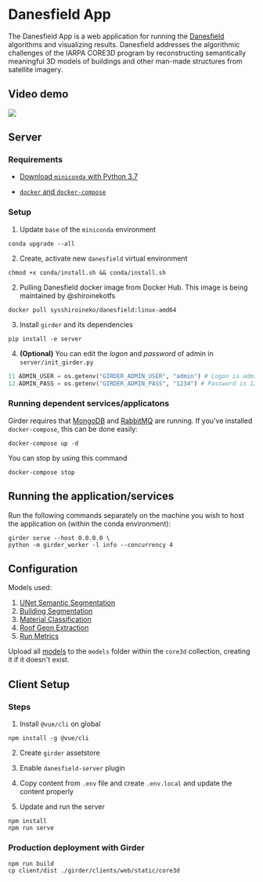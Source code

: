 # Danesfield App

The Danesfield App is a web application for running the [Danesfield](https://github.com/shiroinekotfs/danesfield) algorithms and visualizing results.  Danesfield addresses the algorithmic challenges of the IARPA CORE3D program by reconstructing semantically meaningful 3D models of buildings and other man-made structures from satellite imagery.

## Video demo

<img src="https://user-images.githubusercontent.com/3123478/49317901-5b759500-f4c4-11e8-9f65-936b718e5f65.gif" />

## Server

### Requirements

* [Download `miniconda` with Python 3.7](https://repo.anaconda.com/miniconda/)

* [`docker` and `docker-compose`](https://www.docker.com/)

### Setup

1. Update `base` of the `miniconda` environment

```shell
conda upgrade --all
```

2. Create, activate new `danesfield` virtual environment

```shell
chmod +x conda/install.sh && conda/install.sh
```

2. Pulling Danesfield docker image from Docker Hub. This image is being maintained by @shiroinekotfs

```shell
docker pull sysshiroineko/danesfield:linux-amd64
```

3. Install `girder` and its dependencies

```shell
pip install -e server
```

4. **(Optional)** You can edit the *logon* and *password* of admin in `server/init_girder.py`

```python
11 ADMIN_USER = os.getenv("GIRDER_ADMIN_USER", "admin") # Logon is admin
12 ADMIN_PASS = os.getenv("GIRDER_ADMIN_PASS", "1234") # Password is 1234
```

### Running dependent services/applicatons

Girder requires that [MongoDB](https://www.mongodb.com/) and [RabbitMQ](https://www.rabbitmq.com/) are running. If you've installed `docker-compose`, this can be done easily:

```shell
docker-compose up -d
```

You can stop by using this command

```shell
docker-compose stop
```

## Running the application/services

Run the following commands separately on the machine you wish to host the application on (within the conda environment):

```shell
girder serve --host 0.0.0.0 \
python -m girder_worker -l info --concurrency 4
```

## Configuration

Models used:
1. [UNet Semantic Segmentation](https://github.com/Kitware/Danesfield/tree/master/tools#unet-semantic-segmentation)
2. [Building Segmentation](https://github.com/Kitware/Danesfield/tree/master/tools#columbia-building-segmentation)
3. [Material Classification](https://github.com/Kitware/Danesfield/tree/master/tools#material-classification)
4. [Roof Geon Extraction](https://github.com/Kitware/Danesfield/tree/master/tools#roof-geon-extraction)
5. [Run Metrics](https://github.com/Kitware/Danesfield/tree/master/tools#run-metrics)

Upload all [models](https://data.kitware.com/#collection/5fa1b59350a41e3d192de2d5/folder/5fa1b5e150a41e3d192de52b) to the `models` folder within the `core3d` collection, creating it if it doesn't exist.

## Client Setup

### Steps

1. Install `@vue/cli` on global

```shell
npm install -g @vue/cli
```

2. Create `girder` assetstore

3. Enable `danesfield-server` plugin

4. Copy content from `.env` file and create `.env.local` and update the content properly

5. Update and run the server

```shell
npm install
npm run serve
```

### Production deployment with Girder

```shell
npm run build
cp client/dist ./girder/clients/web/static/core3d
```

